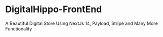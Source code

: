 # DigitalHippo-FrontEnd
A Beautiful Digital Store Using NextJs 14, Payload, Stripe and Many More Functionality

